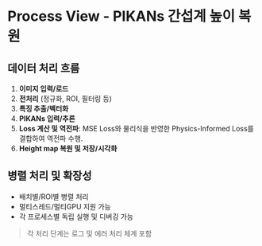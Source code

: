 # Process View - PIKANs 간섭계 높이 복원

## 데이터 처리 흐름

1. **이미지 입력/로드**
2. **전처리** (정규화, ROI, 필터링 등)
3. **특징 추출/벡터화**
4. **PIKANs 입력/추론**
5. **Loss 계산 및 역전파**: MSE Loss와 물리식을 반영한 Physics-Informed Loss를 결합하여 역전파 수행.
6. **Height map 복원 및 저장/시각화**

## 병렬 처리 및 확장성

- 배치별/ROI별 병렬 처리
- 멀티스레드/멀티GPU 지원 가능
- 각 프로세스별 독립 실행 및 디버깅 가능

> 각 처리 단계는 로그 및 에러 처리 체계 포함